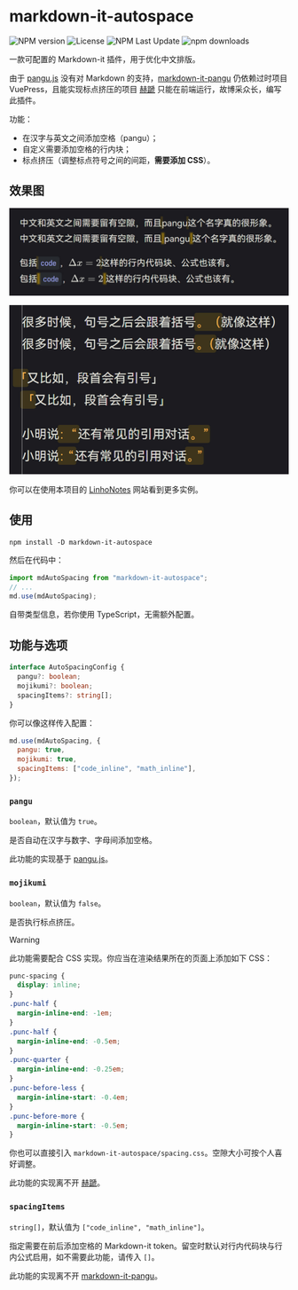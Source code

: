 # markdown-it-autospace

![NPM version](https://img.shields.io/npm/v/markdown-it-autospace) ![License](https://img.shields.io/npm/l/markdown-it-autospace) ![NPM Last Update](https://img.shields.io/npm/last-update/markdown-it-autospace)
![npm downloads](https://img.shields.io/npm/dy/markdown-it-autospace)

一款可配置的 Markdown-it 插件，用于优化中文排版。

由于 [pangu.js](https://github.com/vinta/pangu.js/) 没有对 Markdown 的支持，[markdown-it-pangu](https://github.com/Shigma/markdown-it-pangu) 仍依赖过时项目 VuePress，且能实现标点挤压的项目 [赫蹏](https://github.com/sivan/heti) 只能在前端运行，故博采众长，编写此插件。

功能：

- 在汉字与英文之间添加空格（pangu）；
- 自定义需要添加空格的行内块；
- 标点挤压（调整标点符号之间的间距，**需要添加 CSS**）。

## 效果图

![Pangu](./screenshots/pangu.jpg)

![Mojikumi](./screenshots/mojikumi.jpg)

你可以在使用本项目的 [LinhoNotes](https://notes.linho.cc/) 网站看到更多实例。

## 使用

```shell
npm install -D markdown-it-autospace
```

然后在代码中：

```js
import mdAutoSpacing from "markdown-it-autospace";
// ...
md.use(mdAutoSpacing);
```

自带类型信息，若你使用 TypeScript，无需额外配置。

## 功能与选项

```ts
interface AutoSpacingConfig {
  pangu?: boolean;
  mojikumi?: boolean;
  spacingItems?: string[];
}
```

你可以像这样传入配置：

```js
md.use(mdAutoSpacing, {
  pangu: true,
  mojikumi: true,
  spacingItems: ["code_inline", "math_inline"],
});
```

### `pangu`

`boolean`，默认值为 `true`。

是否自动在汉字与数字、字母间添加空格。

此功能的实现基于 [pangu.js](https://github.com/vinta/pangu.js/)。

### `mojikumi`

`boolean`，默认值为 `false`。

是否执行标点挤压。

> [!warning]
>
> 此功能需要配合 CSS 实现。你应当在渲染结果所在的页面上添加如下 CSS：
>
> ```css
> punc-spacing {
>   display: inline;
> }
> .punc-half {
>   margin-inline-end: -1em;
> }
> .punc-half {
>   margin-inline-end: -0.5em;
> }
> .punc-quarter {
>   margin-inline-end: -0.25em;
> }
> .punc-before-less {
>   margin-inline-start: -0.4em;
> }
> .punc-before-more {
>   margin-inline-start: -0.5em;
> }
> ```
> 
> 你也可以直接引入 `markdown-it-autospace/spacing.css`。空隙大小可按个人喜好调整。

此功能的实现离不开 [赫蹏](https://github.com/sivan/heti)。

### `spacingItems`

`string[]`，默认值为 `["code_inline", "math_inline"]`。

指定需要在前后添加空格的 Markdown-it token。留空时默认对行内代码块与行内公式启用，如不需要此功能，请传入 `[]`。

此功能的实现离不开 [markdown-it-pangu](https://github.com/Shigma/markdown-it-pangu)。
